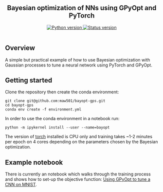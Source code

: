 <h2 align="center">Bayesian optimization of NNs using GPyOpt and PyTorch</h2>

<div align="center">
  <!--Python version -->
  <a href="https://www.python.org/downloads/release/python-380/">
    <img src="https://img.shields.io/badge/python-3.8-blue.svg"
      alt="Python version" />
  </a>
  <!--Commits  -->
  <a href="https://github.com/maw501/bayopt-gps/commits/master">
    <img src="https://img.shields.io/github/last-commit/maw501/bayopt-gps.svg"
      alt="Status version" />
  </a>
</div>
<br />

## Overview

A simple but practical example of how to use Bayesian optimization with Gaussian processes to tune a neural network using PyTorch and GPyOpt.

## Getting started

Clone the repository then create the conda environment:

```
git clone git@github.com:maw501/bayopt-gps.git
cd bayopt-gps
conda env create -f environment.yml
```

In order to use the conda environment in a notebook run:

```
python -m ipykernel install --user --name=bayopt
```

The version of [torch](https://pytorch.org/) installed is CPU only and training takes ~1-2 minutes per epoch on 4 cores depending on the parameters chosen by the Bayesian optimization.

## Example notebook

There is currently an notebook which walks through the training process and shows how to set-up the objective function: [Using GPyOpt to tune a CNN on MNIST](https://nbviewer.jupyter.org/github/maw501/bayopt-gps/blob/master/notebooks/Using_GPyOpt_to_tune_NN.ipynb).
